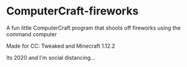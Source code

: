 # ComputerCraft-fireworks
A fun little ComputerCraft program that shoots off fireworks using the command computer

Made for CC: Tweaked and Minecraft 1.12.2

Its 2020 and I'm social distancing...
